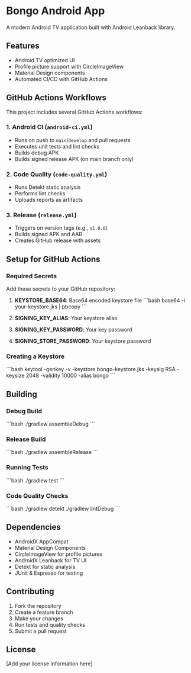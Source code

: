 # Bongo Android App

A modern Android TV application built with Android Leanback library.

## Features

- Android TV optimized UI
- Profile picture support with CircleImageView
- Material Design components
- Automated CI/CD with GitHub Actions

## GitHub Actions Workflows

This project includes several GitHub Actions workflows:

### 1. Android CI (`android-ci.yml`)
- Runs on push to `main`/`develop` and pull requests
- Executes unit tests and lint checks
- Builds debug APK
- Builds signed release APK (on main branch only)

### 2. Code Quality (`code-quality.yml`)
- Runs Detekt static analysis
- Performs lint checks
- Uploads reports as artifacts

### 3. Release (`release.yml`)
- Triggers on version tags (e.g., `v1.0.0`)
- Builds signed APK and AAB
- Creates GitHub release with assets

## Setup for GitHub Actions

### Required Secrets

Add these secrets to your GitHub repository:

1. **KEYSTORE_BASE64**: Base64 encoded keystore file
   \`\`\`bash
   base64 -i your-keystore.jks | pbcopy
   \`\`\`

2. **SIGNING_KEY_ALIAS**: Your keystore alias
3. **SIGNING_KEY_PASSWORD**: Your key password
4. **SIGNING_STORE_PASSWORD**: Your keystore password

### Creating a Keystore

\`\`\`bash
keytool -genkey -v -keystore bongo-keystore.jks -keyalg RSA -keysize 2048 -validity 10000 -alias bongo
\`\`\`

## Building

### Debug Build
\`\`\`bash
./gradlew assembleDebug
\`\`\`

### Release Build
\`\`\`bash
./gradlew assembleRelease
\`\`\`

### Running Tests
\`\`\`bash
./gradlew test
\`\`\`

### Code Quality Checks
\`\`\`bash
./gradlew detekt
./gradlew lintDebug
\`\`\`

## Dependencies

- AndroidX AppCompat
- Material Design Components
- CircleImageView for profile pictures
- AndroidX Leanback for TV UI
- Detekt for static analysis
- JUnit & Espresso for testing

## Contributing

1. Fork the repository
2. Create a feature branch
3. Make your changes
4. Run tests and quality checks
5. Submit a pull request

## License

[Add your license information here]
